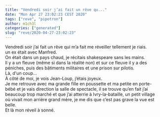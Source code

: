 ```yaml
---
title: "Vendredi soir j’ai fait un rêve qu..."
date: "Mon Apr 27 23:02:23 CEST 2020"
tags: ["reve", "pipotron"]
author: m1ch3l
categories: ["generated"]
slug: "reve/2020-04-27-23:02:23"
---
```


Vendredi soir j’ai fait un rêve qui m’a fait me réveiller tellement je riais.<br>
un ex était avec Manfred.<br>
On était dans un pays chaud, je récitais shakespeare sans les mains.<br>
Il y a un fleuve (même si dans la réalité non) et sur ce fleuve il y a des péniches, puis des bâtiments militaires et une prison sur pilotis.<br>
Là, d'un coup...<br>
À côté de moi, je vois Jean-Loup, j’étais joyeux.<br>
Je me retrouve avec ma grande fille en poussette et ma petite en porte-bébé et je vais direction la salle de spectacle, il se trouve qu’en fait j’ai beaucoup trop marché et que j’ai atterrie à Ivry-la-bataille, un petit village où vivait mon arrière grand mère, je me dis que c’est pas grave la vue est belle.<br>
Et là mon réveil à sonné.<br>
